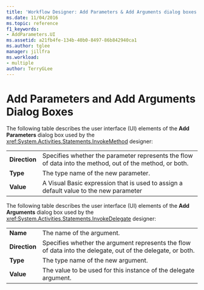 ```yaml
---
title: 'Workflow Designer: Add Parameters & Add Arguments dialog boxes'
ms.date: 11/04/2016
ms.topic: reference
f1_keywords:
- AddParameters.UI
ms.assetid: a21fb4fe-134b-40b0-8497-86b842940ca1
ms.author: tglee
manager: jillfra
ms.workload:
- multiple
author: TerryGLee
---
```

# Add Parameters and Add Arguments Dialog Boxes

The following table describes the user interface (UI) elements of the **Add Parameters** dialog box used by the <xref:System.Activities.Statements.InvokeMethod> designer:

|||
|-|-|
|**Direction**|Specifies whether the parameter represents the flow of data into the method, out of the method, or both.|
|**Type**|The type name of the new parameter.|
|**Value**|A Visual Basic expression that is used to assign a default value to the new parameter|

The following table describes the user interface (UI) elements of the **Add Arguments** dialog box used by the <xref:System.Activities.Statements.InvokeDelegate> designer:

|||
|-|-|
|**Name**|The name of the argument.|
|**Direction**|Specifies whether the argument represents the flow of data into the delegate, out of the delegate, or both.|
|**Type**|The type name of the new argument.|
|**Value**|The value to be used for this instance of the delegate argument.|
